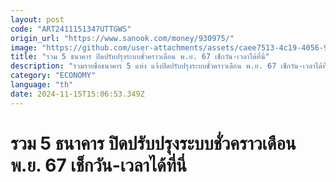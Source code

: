 ```yaml
---
layout: post
code: "ART2411151347UTTGWS"
origin_url: "https://www.sanook.com/money/930975/"
image: "https://github.com/user-attachments/assets/caee7513-4c19-4056-9d02-bf03edef7a95"
title: "รวม 5 ธนาคาร ปิดปรับปรุงระบบชั่วคราวเดือน พ.ย. 67 เช็กวัน-เวลาได้ที่นี่"
description: "รวมรายชื่อธนาคาร 5 แห่ง แจ้งปิดปรับปรุงระบบชั่วคราวเดือน พ.ย. 67 เช็กวัน-เวลาได้ที่นี่ เพื่อที่จะได้วางแผนทำธุรกรรมได้ถูก"
category: "ECONOMY"
language: "th"
date: 2024-11-15T15:06:53.349Z
---
```


# รวม 5 ธนาคาร ปิดปรับปรุงระบบชั่วคราวเดือน พ.ย. 67 เช็กวัน-เวลาได้ที่นี่